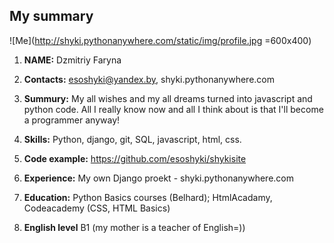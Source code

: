 ## My summary
![Me](http://shyki.pythonanywhere.com/static/img/profile.jpg =600х400)

1. **NAME:** Dzmitriy Faryna

2. **Contacts:** esoshyki@yandex.by, shyki.pythonanywhere.com

3. **Summury:** My all wishes and my all dreams turned into javascript and python code. All I really know now and all I think about is that I'll become a programmer anyway!

4. **Skills:** Python, django, git, SQL, javascript, html, css.

5. **Code example:** https://github.com/esoshyki/shykisite

6. **Experience:** My own Django proekt - shyki.pythonanywhere.com

7. **Education:** Python Basics courses (Belhard); HtmlAcadamy, Codeacademy (CSS, HTML Basics)

8. **English level** B1 (my mother is a teacher of English=))